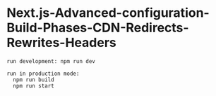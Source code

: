 ﻿# Next.js-Advanced-configuration-Build-Phases-CDN-Redirects-Rewrites-Headers

  
```
run development: npm run dev
  
run in production mode:
  npm run build
  npm run start
```
